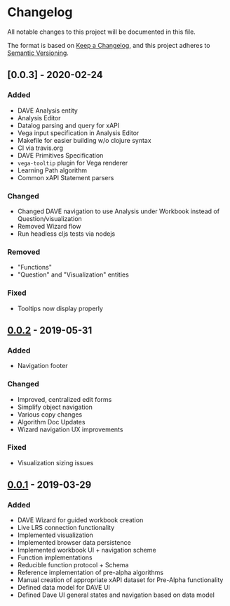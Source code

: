 # Changelog
All notable changes to this project will be documented in this file.

The format is based on [Keep a Changelog](https://keepachangelog.com/en/1.0.0/),
and this project adheres to [Semantic Versioning](https://semver.org/spec/v2.0.0.html).

## [0.0.3] - 2020-02-24
### Added
- DAVE Analysis entity
- Analysis Editor
- Datalog parsing and query for xAPI
- Vega input specification in Analysis Editor
- Makefile for easier building w/o clojure syntax
- CI via travis.org
- DAVE Primitives Specification
- `vega-tooltip` plugin for Vega renderer
- Learning Path algorithm
- Common xAPI Statement parsers

### Changed
- Changed DAVE navigation to use Analysis under Workbook instead of Question/visualization
- Removed Wizard flow
- Run headless cljs tests via nodejs

### Removed
- "Functions"
- "Question" and "Visualization" entities

### Fixed
- Tooltips now display properly

## [0.0.2] - 2019-05-31
### Added
- Navigation footer

### Changed
- Improved, centralized edit forms
- Simplify object navigation
- Various copy changes
- Algorithm Doc Updates
- Wizard navigation UX improvements

### Fixed
- Visualization sizing issues

## [0.0.1] - 2019-03-29
### Added
- DAVE Wizard for guided workbook creation
- Live LRS connection functionality
- Implemented visualization
- Implemented browser data persistence
- Implemented workbook UI + navigation scheme
- Function implementations
- Reducible function protocol + Schema
- Reference implementation of pre-alpha algorithms
- Manual creation of appropriate xAPI dataset for Pre-Alpha functionality
- Defined data model for DAVE UI
- Defined Dave UI general states and navigation based on data model

[Unreleased]: https://github.com/yetanalytics/dave/compare/v0.0.2...HEAD
[0.0.2]: https://github.com/yetanalytics/dave/compare/v0.0.1...v0.0.2
[0.0.1]: https://github.com/yetanalytics/dave/releases/tag/v0.0.1
